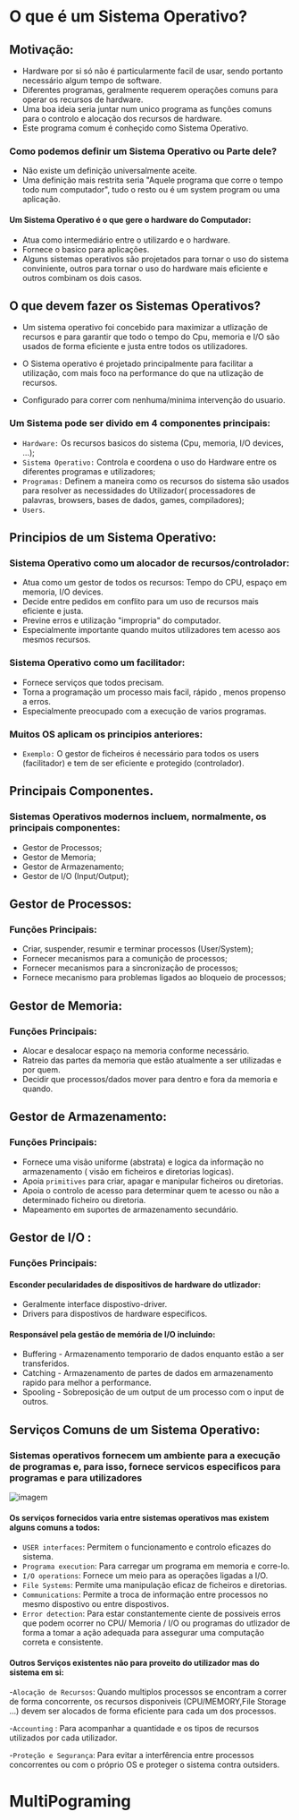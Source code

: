 # O que é um Sistema Operativo?

## Motivação:

- Hardware por si só não é particularmente facil de usar, sendo portanto necessário algum tempo de software.
- Diferentes programas, geralmente requerem operações comuns para operar os recursos de hardware.
- Uma boa ideia seria juntar num unico programa as funções comuns para o controlo e alocação dos recursos de hardware.
- Este programa comum é conheçido como Sistema Operativo.

### Como podemos definir um Sistema Operativo ou Parte dele?

- Não existe um definição universalmente aceite.
- Uma definição mais restrita seria "Aquele programa que corre o tempo todo num computador", tudo o resto ou é um system program ou uma aplicação.

#### Um Sistema Operativo é o que gere o hardware do Computador:

- Atua como intermediário entre o utilizardo e o hardware.
- Fornece o basico para aplicações.
- Alguns sistemas operativos são projetados para tornar o uso do sistema conviniente, outros para tornar o uso do hardware mais eficiente e outros combinam os dois casos.

## O que devem fazer os Sistemas Operativos?
  
  - Um sistema operativo foi concebido para maximizar a utlização de recursos e para garantir que todo o tempo do Cpu, memoria e I/O são usados de forma eficiente e justa entre todos os utilizadores.
  
  - O Sistema operativo é projetado principalmente para facilitar a utilização, com mais foco na performance do que na utlização de recursos.
  - Configurado para correr com nenhuma/minima intervenção do usuario.

### Um Sistema pode ser divido em 4 componentes principais:
  
  - `Hardware:` Os recursos basicos do sistema (Cpu, memoria, I/O devices, ...);
  - `Sistema Operativo:` Controla e coordena o uso do Hardware entre os diferentes programas e utilizadores;
  - `Programas:` Definem a maneira como os recursos do sistema são usados para resolver as necessidades do Utilizador( processadores de palavras, browsers, bases de dados, games, compiladores);
  - `Users`.

## Principios de um Sistema Operativo:

### Sistema Operativo como um alocador de recursos/controlador:

  - Atua como um gestor de todos os recursos: Tempo do CPU, espaço em memoria, I/O devices.
  - Decide entre pedidos em conflito para um uso de recursos mais eficiente e justa.
  - Previne erros e utilização "impropria" do computador.
  - Especialmente importante quando muitos utilizadores tem acesso aos mesmos recursos.
  
### Sistema Operativo como um facilitador:
  
  - Fornece serviços que todos precisam.
  - Torna a programação um processo mais facil, rápido , menos propenso a erros.
  - Especialmente preocupado com a execução de varios programas.
  
### Muitos OS aplicam os principios anteriores:
  - `Exemplo:` O gestor de ficheiros é necessário para todos os users (facilitador) e tem de ser eficiente e protegido (controlador).

## Principais Componentes.
  ### Sistemas Operativos modernos incluem, normalmente, os principais componentes:
  
  - Gestor de Processos;
  - Gestor de Memoria;
  - Gestor de Armazenamento;
  - Gestor de I/O (Input/Output);
    
## Gestor de Processos:
  ### Funções Principais:
    
   - Criar, suspender, resumir e terminar processos (User/System);
   - Fornecer mecanismos para a comunição de processos;
   - Fornecer mecanismos para a sincronização de processos;
   - Fornece mecanismo para problemas ligados ao bloqueio de processos;
    
## Gestor de Memoria:
   ### Funções Principais:
   
   - Alocar e desalocar espaço na memoria conforme necessário.
   - Ratreio das partes da memoria que estão atualmente a ser utilizadas e por quem.
   - Decidir que processos/dados mover para dentro e fora da memoria e quando.

## Gestor de Armazenamento:
   ### Funções Principais:
   
   - Fornece uma visão uniforme (abstrata) e logica da informação no armazenamento ( visão em ficheiros e diretorias logicas).
   - Apoia `primitives` para criar, apagar e manipular ficheiros ou diretorias.
   - Apoia o controlo de acesso para determinar quem te acesso ou não a determinado ficheiro ou diretoria.
   - Mapeamento em suportes de armazenamento secundário.
   
## Gestor de I/O :
   ### Funções Principais:
   
   #### Esconder pecularidades de dispositivos de hardware do utlizador:
   
   - Geralmente interface dispostivo-driver.
   - Drivers para dispostivos de hardware especificos.

  #### Responsável pela gestão de memória de I/O incluindo:
  
  - Buffering - Armazenamento temporario de dados enquanto estão a ser transferidos.
  - Catching  - Armazenamento de partes de dados em armazenamento rapido para melhor a performance.
  - Spooling  - Sobreposição de um output de um processo com o input de outros. 
  
## Serviços Comuns de um Sistema Operativo:

  ### Sistemas operativos fornecem um ambiente para a execução de programas e, para isso, fornece servicos especificos para programas e para utilizadores
  ![imagem](https://user-images.githubusercontent.com/62023102/119206636-95bbbe00-ba93-11eb-96c6-3fe7e2ed6592.png)
  
  #### Os serviços fornecidos varia entre sistemas operativos mas existem alguns comuns a todos:
  
  - `USER interfaces`: Permitem o funcionamento e controlo eficazes do sistema.
  - `Programa execution`: Para carregar um programa em memoria e corre-lo.
  - `I/O operations`: Fornece um meio para as operações ligadas a I/O.
  - `File Systems`: Permite uma manipulação eficaz de ficheiros e diretorias.
  - `Communications`: Permite a troca de informação entre processos no mesmo dispostivo ou entre dispostivos.
  - `Error detection`: Para estar constantemente ciente de possiveis erros que podem ocorrer no CPU/ Memoria / I/O ou programas do utlizador de forma a tomar a ação adequada para assegurar uma computação correta e consistente.

#### Outros Serviços existentes não para proveito do utilizador mas do sistema em si:

-`Alocação de Recursos`: Quando multiplos processos se encontram a correr de forma concorrente, os recursos disponiveis (CPU/MEMORY,File Storage ...) devem ser alocados de forma eficiente para cada um dos processos.

-`Accounting` : Para acompanhar a quantidade e os tipos de recursos utilizados por cada utilizador.

-`Proteção e Segurança`: Para evitar a interfêrencia entre processos concorrentes ou com o próprio OS e proteger o sistema contra outsiders.

# MultiPograming
  

